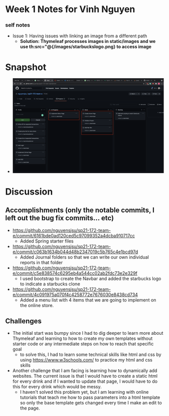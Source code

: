 # Week 1 Notes for Vinh Nguyen

### self notes
* Issue 1: Having issues with linking an image from a different path
    * **Solution: Thymeleaf processes images in static/images and we use th:src="@{/images/starbuckslogo.png} to access image**

# Snapshot
* ![pic1](images/week1snap.png)

# Discussion

## Accomplishments (only the notable commits, I left out the bug fix commits... etc)
* https://github.com/nguyensjsu/sp21-172-team-e/commit/6161bde0ad120ced5c97099352a4dcba910717cc
    * Added Spring starter files
* https://github.com/nguyensjsu/sp21-172-team-e/commit/c063b1634b044d48b2347019c5b765c4e1bcd97d
    * Added Journal folders so that we can write our own individual reports in that folder
* https://github.com/nguyensjsu/sp21-172-team-e/commit/c5e838574c6295eb4a544cc02ab2fdc73e2e329f
    * I used bootstrap to create the Navbar and added the starbucks logo to indicate a starbucks clone
* https://github.com/nguyensjsu/sp21-172-team-e/commit/4c091975a070f4c4258772e7676030e8438cd734
    * Added a menu list with 4 items that we are going to implement on the online store. 

## Challenges
* The initial start was bumpy since I had to dig deeper to learn more about Thymeleaf and learning to how to create my own templates without starter code or any intermediate steps on how to reach that specific goal
    * to solve this, I had to learn some technical skills like html and css by using https://www.w3schools.com/ to practice my html and css skills
* Another challenge that I am facing is learning how to dynamically add websites. The current issue is that I would have to create a static html for every drink and if I wanted to update that page, I would have to do this for every drink which would be messy.
    * I haven't solved this problem yet, but I am learning with online tutorials that teach me how to pass parameters into a html template so only the base template gets changed every time I make an edit to the page.